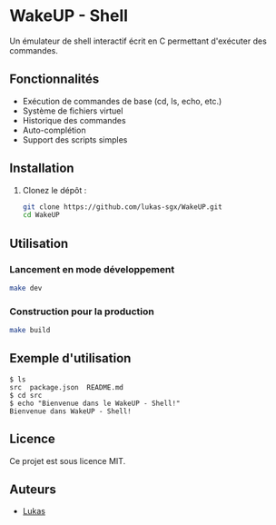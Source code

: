 # WakeUP - Shell

Un émulateur de shell interactif écrit en C permettant d'exécuter des commandes.

## Fonctionnalités
- Exécution de commandes de base (cd, ls, echo, etc.)
- Système de fichiers virtuel
- Historique des commandes
- Auto-complétion
- Support des scripts simples

## Installation

1. Clonez le dépôt :
   ```bash
   git clone https://github.com/lukas-sgx/WakeUP.git
   cd WakeUP
   ```

## Utilisation

### Lancement en mode développement
```bash
make dev
```

### Construction pour la production
```bash
make build
```

## Exemple d'utilisation

```shell
$ ls
src  package.json  README.md
$ cd src
$ echo "Bienvenue dans le WakeUP - Shell!"
Bienvenue dans WakeUP - Shell!
```

## Licence

Ce projet est sous licence MIT.

## Auteurs
- [Lukas](https://github.com/lukas-sgx)

